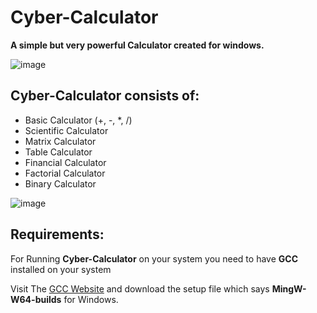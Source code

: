 # Cyber-Calculator  

**A simple but very powerful Calculator created for windows.** 

![image](https://user-images.githubusercontent.com/80830020/126226521-663d837a-5e7c-40eb-86d4-19708266250a.png)

## Cyber-Calculator consists of:

* Basic Calculator (+, -, *, /)  
* Scientific Calculator  
* Matrix Calculator  
* Table Calculator  
* Financial Calculator  
* Factorial Calculator  
* Binary Calculator  

![image](https://user-images.githubusercontent.com/80830020/126228635-8c7695f2-0468-40cf-8666-60e6357c96bc.png)

## Requirements:

For Running **Cyber-Calculator** on your system you need to have **GCC** installed on your system

Visit The [GCC Website](http://mingw-w64.org/doku.php/download) and download the setup file which says **MingW-W64-builds** for Windows.  








<!-- http://mingw-w64.org/doku.php/download -->
